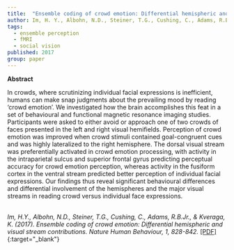 ```yaml
---
title:  "Ensemble coding of crowd emotion: Differential hemispheric and visual stream contributions"
author: Im, H. Y., Albohn, N.D., Steiner, T.G., Cushing, C., Adams, R.B.Jr., & Kveraga, K.
tags:
  - ensemble perception
  - fMRI
  - social vision
published: 2017
group: paper
---
```


**Abstract**

In crowds, where scrutinizing individual facial expressions is inefficient, humans can make snap judgments about the prevailing mood by reading ‘crowd emotion’. We investigated how the brain accomplishes this feat in a set of behavioural and functional magnetic resonance imaging studies. Participants were asked to either avoid or approach one of two crowds of faces presented in the left and right visual hemifields. Perception of crowd emotion was improved when crowd stimuli contained goal-congruent cues and was highly lateralized to the right hemisphere. The dorsal visual stream was preferentially activated in crowd emotion processing, with activity in the intraparietal sulcus and superior frontal gyrus predicting perceptual accuracy for crowd emotion perception, whereas activity in the fusiform cortex in the ventral stream predicted better perception of individual facial expressions. Our findings thus reveal significant behavioural differences and differential involvement of the hemispheres and the major visual streams in reading crowd versus individual face expressions.
<br><br>


*Im, H.Y., Albohn, N.D., Steiner, T.G., Cushing, C., Adams, R.B.Jr., & Kveraga, K. (2017). Ensemble coding of crowd emotion: Differential hemispheric and visual stream contributions. Nature Human Behaviour, 1, 828-842.*  [[PDF]](https://doi.org/10.1038/s41562-017-0225-z){:target="_blank"}

<!---
Im, H.Y., Albohn, N.D., Steiner, T.G., Cushing, C., Adams, R.B.Jr., & Kveraga, K. (2017). Ensemble coding of crowd emotion: Differential hemispheric and visual stream contributions. Nature Human Behaviour, 1, 828-842.
https://www.nature.com/articles/s41562-017-0225-z#citeas
october 09 2017
-->



